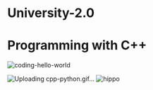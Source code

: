 # University-2.0
# Programming with C++

![coding-hello-world](https://tenor.com/ru/view/cpp-python-cpp-harder-python-cpp-easier-python-cpp-python-gif-15298855658318086293)

![Uploading cpp-python.gif…](https://tenor.com/ru/view/cpp-python-cpp-harder-python-cpp-easier-python-cpp-python-gif-15298855658318086293)
![hippo](https://media3.giphy.com/media/aUovxH8Vf9qDu/giphy.gif)

